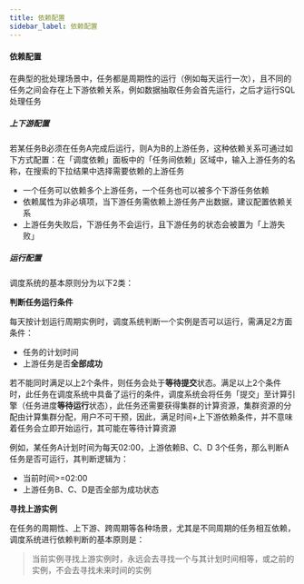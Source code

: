 ```yaml
---
title: 依赖配置
sidebar_label: 依赖配置
---
```

#### 依赖配置

在典型的批处理场景中，任务都是周期性的运行（例如每天运行一次），且不同的任务之间会存在上下游依赖关系，例如数据抽取任务会首先运行，之后才运行SQL处理任务

##### 上下游配置

若某任务B必须在任务A完成后运行，则A为B的上游任务，这种依赖关系可通过如下方式配置：在「调度依赖」面板中的「任务间依赖」区域中，输入上游任务的名称，在搜索的下拉结果中选择需要依赖的上游任务

- 一个任务可以依赖多个上游任务，一个任务也可以被多个下游任务依赖
- 依赖属性为非必填项，当下游任务需依赖上游任务产出数据，建议配置依赖关系
- 上游任务失败后，下游任务不会运行，且下游任务的状态会被置为「上游失败」

##### 运行配置

调度系统的基本原则分为以下2类：

**判断任务运行条件**

每天按计划运行周期实例时，调度系统判断一个实例是否可以运行，需满足2方面条件：

- 任务的计划时间
- 上游任务是否**全部成功**

若不能同时满足以上2个条件，则任务会处于**等待提交**状态。满足以上2个条件时，此任务在调度系统中具备了运行的条件，调度系统会将任务「提交」至计算引擎（任务进度**等待运行**状态），此任务还需要获得集群的计算资源，集群资源的分配由计算集群分配，用户不可干预，因此，满足时间+上下游依赖条件，并不意味着任务会立即开始运行，其可能在等待计算资源

例如，某任务A计划时间为每天02:00，上游依赖B、C、D 3个任务，那么判断A任务是否可运行，其判断逻辑为：

- 当前时间>=02:00
- 上游任务B、C、D是否全部为成功状态

**寻找上游实例**

在任务的周期性、上下游、跨周期等各种场景，尤其是不同周期的任务相互依赖，调度系统进行依赖判断的基本原则是：

> 当前实例寻找上游实例时，永远会去寻找一个与其计划时间相等，或之前的实例，不会去寻找未来时间的实例


